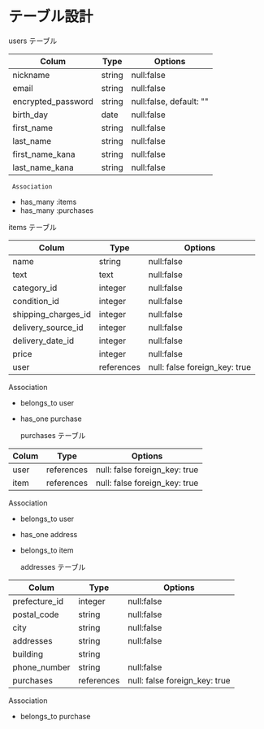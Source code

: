  # テーブル設計

  users テーブル

|Colum            |Type         |Options                                 |
|---------------------|-------------|----------------------------------------|
|nickname             |string       |null:false                              |
|email                |string       |null:false                              |
|encrypted_password   |string       |null:false, default: ""                 |
|birth_day            |date         |null:false                              |
|first_name           |string       |null:false                              |
|last_name            |string       |null:false                              |
|first_name_kana      |string       |null:false                              |
|last_name_kana       |string       |null:false                              |

     Association
-  has_many :items
-  has_many :purchases


  items テーブル

|Colum                   |Type         |Options                                 |
|------------------------|-------------|----------------------------------------|
|name                    |string       |null:false                              |
|text                    |text         |null:false                              |
|category_id             |integer      |null:false                              |
|condition_id            |integer      |null:false                              |
|shipping_charges_id     |integer      |null:false                              |
|delivery_source_id      |integer      |null:false                              |
|delivery_date_id        |integer      |null:false                              |
|price                   |integer      |null:false                              |
|user                    |references   |null: false foreign_key: true           |

   Association
- belongs_to user
- has_one purchase

 
  purchases テーブル

|Colum                   |Type         |Options                                 |
|------------------------|-------------|----------------------------------------|
|user                    |references   |null: false foreign_key: true           |  
|item                    |references   |null: false foreign_key: true           |

 Association

- belongs_to user
- has_one address
- belongs_to item

  addresses テーブル

|Colum                   |Type         |Options                                 |
|------------------------|-------------|----------------------------------------|
|prefecture_id           |integer      |null:false                              |
|postal_code             |string       |null:false                              |
|city                    |string       |null:false                              |
|addresses               |string       |null:false                              |
|building                |string       |                                        |
|phone_number            |string       |null:false                              |
|purchases               |references   |null: false foreign_key: true           |  

  Association

- belongs_to purchase